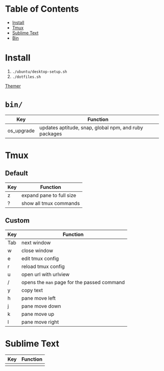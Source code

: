 # Table of Contents

* [Install](#install)
* [Tmux](#tmux)
* [Sublime Text](#sublime-text)
* [Bin](#bin)

# Install

1. `./ubuntu/desktop-setup.sh`
1. `./dotfiles.sh`

[Themer](https://themer.dev/?colors.dark.accent0=%23F59597&colors.dark.accent1=%23F2B494&colors.dark.accent2=%23F2DB94&colors.dark.accent3=%23C8F29D&colors.dark.accent4=%2394F2DD&colors.dark.accent5=%2394CEF2&colors.dark.accent6=%23DB9CF7&colors.dark.accent7=%23F79CE0&colors.dakr.shade0=%2344484F&colors.dark.shade7=%23C7F3FF&colors.light.accent0=%23E11418&colors.light.accent1=%23E0530D&colors.light.accent2=%23D2A623&colors.light.accent3=%2361AB16&colors.light.accent4=%2306B38B&colors.light.accent5=%2334A4E7&colors.light.accent6=%23A549CD&colors.light.accent7=%23CC52AD&colors.light.shade0=%23DBF7FF&colors.light.shade7=%233E444F&activeColorSet=dark&calculateIntermediaryShades.dark=true&calculateIntermediaryShades.light=true)

# `bin/`

| Key | Function |
| --- | -------- |
| os_upgrade | updates aptitude, snap, global npm, and ruby packages |

# Tmux

## Default

| Key | Function |
| --- | -------- |
| z | expand pane to full size |
| ? | show all tmux commands |

## Custom

| Key | Function |
|---|---|
| Tab | next window |
| w | close window |
| e | edit tmux config |
| r | reload tmux config |
| u | open url with urlview |
| / | opens the `man` page for the passed command |
| y | copy text |
| h | pane move left |
| j | pane move down |
| k | pane move up |
| l | pane move right |

# Sublime Text

| Key | Function |
|---|---|
|  |  |

